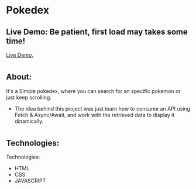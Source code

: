 # Pokedex

## Live Demo: Be patient, first load may takes some time!
  [Live Demo.](https://caraballocristian.github.io/Pokedex/)
#

## About:
  <p>
    It's a Simple pokedex, where you can search for an specific pokemon or just keep scrolling.
  </p>

- The idea behind this project was just learn how to consume an API using Fetch & Async/Await, and work with the retrieved data to display it dinamically.
 
#

## Technologies:
<p>
  Technologies:
</p>

-  HTML
-  CSS
-  JAVASCRIPT
